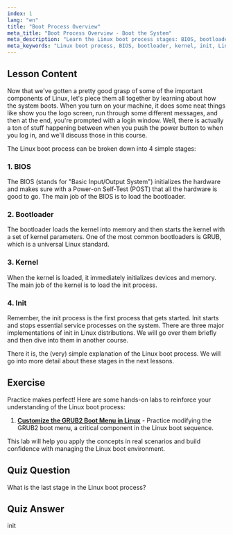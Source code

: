 ```yaml
---
index: 1
lang: "en"
title: "Boot Process Overview"
meta_title: "Boot Process Overview - Boot the System"
meta_description: "Learn the Linux boot process stages: BIOS, bootloader, kernel, and init. Understand how Linux starts from power-on to login. Essential Linux beginner guide."
meta_keywords: "Linux boot process, BIOS, bootloader, kernel, init, Linux tutorial, Linux guide, beginner"
---
```


## Lesson Content

Now that we've gotten a pretty good grasp of some of the important components of Linux, let's piece them all together by learning about how the system boots. When you turn on your machine, it does some neat things like show you the logo screen, run through some different messages, and then at the end, you're prompted with a login window. Well, there is actually a ton of stuff happening between when you push the power button to when you log in, and we'll discuss those in this course.

The Linux boot process can be broken down into 4 simple stages:

### 1. BIOS

The BIOS (stands for "Basic Input/Output System") initializes the hardware and makes sure with a Power-on Self-Test (POST) that all the hardware is good to go. The main job of the BIOS is to load the bootloader.

### 2. Bootloader

The bootloader loads the kernel into memory and then starts the kernel with a set of kernel parameters. One of the most common bootloaders is GRUB, which is a universal Linux standard.

### 3. Kernel

When the kernel is loaded, it immediately initializes devices and memory. The main job of the kernel is to load the init process.

### 4. Init

Remember, the init process is the first process that gets started. Init starts and stops essential service processes on the system. There are three major implementations of init in Linux distributions. We will go over them briefly and then dive into them in another course.

There it is, the (very) simple explanation of the Linux boot process. We will go into more detail about these stages in the next lessons.

## Exercise

Practice makes perfect! Here are some hands-on labs to reinforce your understanding of the Linux boot process:

1. **[Customize the GRUB2 Boot Menu in Linux](https://labex.io/labs/comptia-customize-the-grub2-boot-menu-in-linux-590859)** - Practice modifying the GRUB2 boot menu, a critical component in the Linux boot sequence.

This lab will help you apply the concepts in real scenarios and build confidence with managing the Linux boot environment.

## Quiz Question

What is the last stage in the Linux boot process?

## Quiz Answer

init
